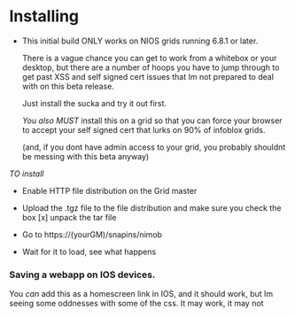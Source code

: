 Installing
==========

* This initial build ONLY works on NIOS grids running 6.8.1 or later.

    There is a vague chance you can get to work from a whitebox or
your desktop, but there are a number of hoops you have to jump through to
get past XSS and self signed cert issues that Im not prepared to deal
with on this beta release.

    Just install the sucka and try it out first.

    *You also MUST* install this on a grid so that you can force your browser
to accept your self signed cert that lurks on 90% of infoblox grids.

    (and, if you dont have admin access to your grid, you probably shouldnt
be messing with this beta anyway)

*TO install*

* Enable HTTP file distribution on the Grid master

* Upload the .tgz file to the file distribution and make sure you check
the box [x] unpack the tar file

* Go to https://\(yourGM\)/snapins/nimob

* Wait for it to load, see what happens

### Saving a webapp on IOS devices.

You *can* add this as a homescreen link in IOS, and it should work, but
Im seeing some oddnesses with some of the css. It may work, it may not
